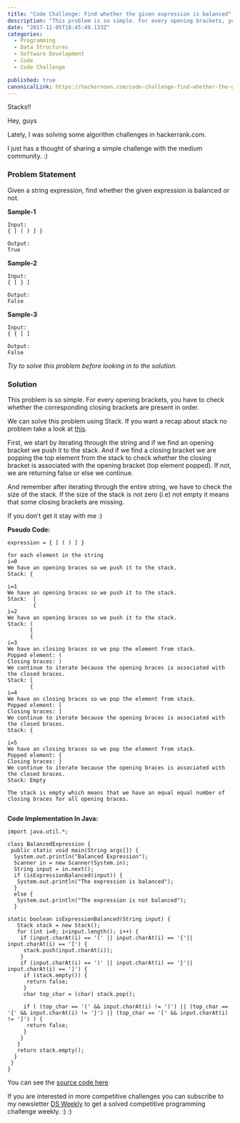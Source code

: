 ```yaml
---
title: "Code Challenge: Find whether the given expression is balanced"
description: "This problem is so simple. For every opening brackets, you have to check whether the corresponding closing brackets are present in order. We can solve this problem using Stack. If you want a recap…"
date: "2017-11-05T18:45:49.133Z"
categories: 
  - Programming
  - Data Structures
  - Software Development
  - Code
  - Code Challenge

published: true
canonicalLink: https://hackernoon.com/code-challenge-find-whether-the-given-expression-is-balanced-d9cb9793bcf0
---
```


Stacks!!

Hey, guys

Lately, I was solving some algorithm challenges in hackerrank.com.

I just has a thought of sharing a simple challenge with the medium community. :)

### Problem Statement

Given a string expression, find whether the given expression is balanced or not.

**Sample-1**

```
Input:
{ [ ( ) ] }

Output:
True
```

**Sample-2**

```
Input:
{ [ } ]

Output:
False
```

**Sample-3**

```
Input:
{ { [ ]

Output:
False
```

_Try to solve this problem before looking in to the solution._

### Solution

This problem is so simple. For every opening brackets, you have to check whether the corresponding closing brackets are present in order.

We can solve this problem using Stack. If you want a recap about stack no problem take a look at [this](https://www.youtube.com/watch?v=wjI1WNcIntg).

First, we start by iterating through the string and if we find an opening bracket we push it to the stack. And if we find a closing bracket we are popping the top element from the stack to check whether the closing bracket is associated with the opening bracket (top element popped). If not, we are returning false or else we continue.

And remember after iterating through the entire string, we have to check the size of the stack. If the size of the stack is not zero (i.e) not empty it means that some closing brackets are missing.

If you don’t get it stay with me :)

**Pseudo Code:**

```
expression = { [ ( ) ] }

for each element in the string
i=0
We have an opening braces so we push it to the stack. 
Stack: {

i=1
We have an opening braces so we push it to the stack.
Stack:  [
        {
i=2
We have an opening braces so we push it to the stack.
Stack: (
       [
       {
i=3
We have an closing braces so we pop the element from stack.
Popped element: (
Closing braces: )
We continue to iterate because the opening braces is associated with the closed braces.
Stack: [
       {
i=4
We have an closing braces so we pop the element from stack.
Popped element: [
Closing braces: ]
We continue to iterate because the opening braces is associated with the closed braces.
Stack: {

i=5
We have an closing braces so we pop the element from stack.
Popped element: {
Closing braces: }
We continue to iterate because the opening braces is associated with the closed braces.
Stack: Empty

The stack is empty which means that we have an equal equal number of closing braces for all opening braces. 


```

**Code Implementation In Java:**

```
import java.util.*;

class BalancedExpression {
 public static void main(String args[]) {
  System.out.println("Balanced Expression");
  Scanner in = new Scanner(System.in);
  String input = in.next();
  if (isExpressionBalanced(input)) {
   System.out.println("The expression is balanced");
  }
  else {
   System.out.println("The expression is not balanced");
  }

static boolean isExpressionBalanced(String input) {
   Stack stack = new Stack();
   for (int i=0; i<input.length(); i++) {
    if (input.charAt(i) == '(' || input.charAt(i) == '{'|| input.charAt(i) == '[') {
     stack.push(input.charAt(i));
    }
    if (input.charAt(i) == ')' || input.charAt(i) == '}'|| input.charAt(i) == ']') {
     if (stack.empty()) {
      return false;
     }
     char top_char = (char) stack.pop();
     
     if ( (top_char == '(' && input.charAt(i) != ')') || (top_char == '{' && input.charAt(i) != '}') || (top_char == '[' && input.charAt(i) != ']') ) {
      return false;
     }   
    }
   }
   return stack.empty();
  }
 }
}
```

You can see the [source code here](https://github.com/srebalaji/Data-Structures-And-Algorithms/blob/master/stacks/BalancedExpression.java)

If you are interested in more competitive challenges you can subscribe to my newsletter [DS Weekly](https://www.getrevue.co/profile/srebalaji) to get a solved competitive programming challenge weekly. :) :)